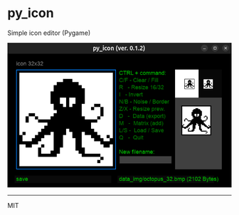 # py_icon

Simple icon editor (Pygame)

![printscreen1](https://github.com/octopusengine/py_icon/blob/main/img/printscreen1.png)

---

MIT

